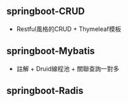 ## springboot-CRUD
* Restful風格的CRUD + Thymeleaf模板
## springboot-Mybatis
* 註解 + Druid線程池 + 關聯查詢一對多 
## springboot-Radis



